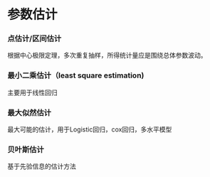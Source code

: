 # 参数估计

### 点估计/区间估计

根据中心极限定理，多次重复抽样，所得统计量应是围绕总体参数波动。

### 最小二乘估计（least square estimation\)

主要用于线性回归

### 最大似然估计

最大可能的估计，用于Logistic回归，cox回归，多水平模型

### 贝叶斯估计

基于先验信息的估计方法



### 



